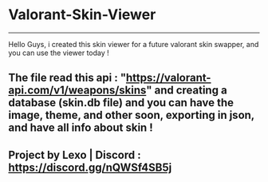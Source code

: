 # Valorant-Skin-Viewer
-----------------------------------------------------------------------------
Hello Guys, i created this skin viewer for a future valorant skin swapper, and you can use the viewer today !

The file read this api : "https://valorant-api.com/v1/weapons/skins" and creating a database (skin.db file) and you can have the image, theme, and other soon, exporting in json, and have all info about skin !
-----------------------------------------------------------------------------

Project by Lexo | Discord : https://discord.gg/nQWSf4SB5j
-----------------------------------------------------------------------------
